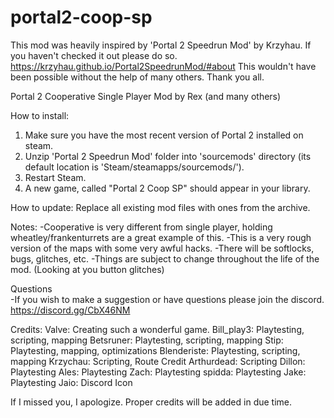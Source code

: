 # portal2-coop-sp
This mod was heavily inspired by 'Portal 2 Speedrun Mod' by Krzyhau.
If you haven't checked it out please do so. https://krzyhau.github.io/Portal2SpeedrunMod/#about
This wouldn't have been possible without the help of many others. Thank you all.

Portal 2 Cooperative Single Player Mod by Rex (and many others)

How to install:
1. Make sure you have the most recent version of Portal 2 installed on steam.
2. Unzip 'Portal 2 Speedrun Mod' folder into 'sourcemods' directory (its default location is 'Steam/steamapps/sourcemods/').
3. Restart Steam.
4. A new game, called "Portal 2 Coop SP" should appear in your library.

How to update:
Replace all existing mod files with ones from the archive.

Notes:
	-Cooperative is very different from single player, holding wheatley/frankenturrets are a great example of this.
	-This is a very rough version of the maps with some very awful hacks. 
	-There will be softlocks, bugs, glitches, etc.
	-Things are subject to change throughout the life of the mod. (Looking at you button glitches) 
	
	
Questions	
	-If you wish to make a suggestion or have questions please join the discord. https://discord.gg/CbX46NM
 
Credits:
Valve: Creating such a wonderful game.
Bill_play3: Playtesting, scripting, mapping
Betsruner: Playtesting, scripting, mapping
Stip: Playtesting, mapping, optimizations
Blenderiste: Playtesting, scripting, mapping
Krzychau: Scripting, Route Credit
Arthurdead: Scripting
Dillon: Playtesting
Ales: Playtesting
Zach: Playtesting
spidda: Playtesting
Jake: Playtesting
Jaio: Discord Icon

If I missed you, I apologize. 
Proper credits will be added in due time.



